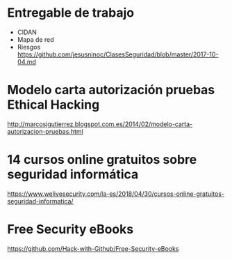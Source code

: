 # Entregable de trabajo

- CIDAN
- Mapa de red
- Riesgos
https://github.com/jesusninoc/ClasesSeguridad/blob/master/2017-10-04.md

# Modelo carta autorización pruebas Ethical Hacking
http://marcosjgutierrez.blogspot.com.es/2014/02/modelo-carta-autorizacion-pruebas.html

# 14 cursos online gratuitos sobre seguridad informática
https://www.welivesecurity.com/la-es/2018/04/30/cursos-online-gratuitos-seguridad-informatica/

# Free Security eBooks
https://github.com/Hack-with-Github/Free-Security-eBooks
